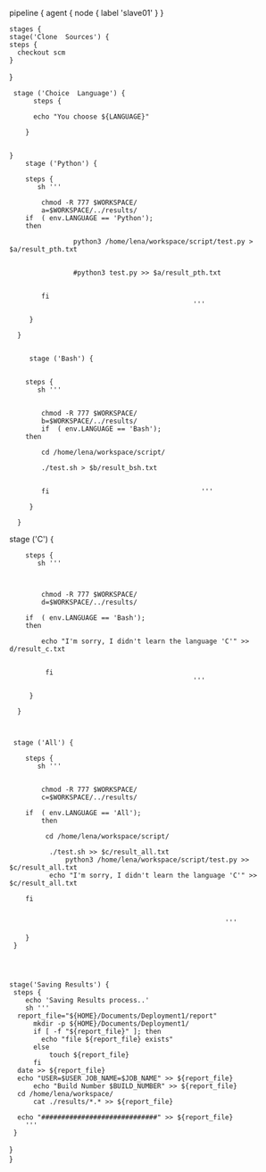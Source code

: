 
pipeline {
   agent { node { label 'slave01' } }

    stages {
	stage('Clone  Sources') {
    steps {
      checkout scm
    } 
  }
    
    
  	 stage ('Choice  Language') {
      	  steps {
        
          echo "You choose ${LANGUAGE}"
        
        }   
    
  
    }
    	stage ('Python') {
        
        steps {
           sh '''
           
            chmod -R 777 $WORKSPACE/
            a=$WORKSPACE/../results/
	    if  ( env.LANGUAGE == 'Python');
		then

            		python3 /home/lena/workspace/script/test.py > $a/result_pth.txt
           
           
            		#python3 test.py >> $a/result_pth.txt

                
            fi           
                                                  '''
            
         }
            
      }
      
    
    	 stage ('Bash') {
       
    
        steps {
           sh '''
           
            
            chmod -R 777 $WORKSPACE/
            b=$WORKSPACE/../results/
            if  ( env.LANGUAGE == 'Bash');
		then

            cd /home/lena/workspace/script/
           
            ./test.sh > $b/result_bsh.txt
                
                       
            fi                                      '''
            
         }
            
      } 
  
  stage ('C') {
      
        steps {
           sh '''
           
           

            chmod -R 777 $WORKSPACE/
            d=$WORKSPACE/../results/

	    if  ( env.LANGUAGE == 'Bash');
		then

            echo "I'm sorry, I didn't learn the language 'С'" >> d/result_c.txt
           
                         
             fi          
                                                  '''
            
         }
            
      } 
                      
  	  
      
     stage ('All') {
       
        steps {
           sh '''
           
            
            chmod -R 777 $WORKSPACE/
            c=$WORKSPACE/../results/

		if  ( env.LANGUAGE == 'All');
			then

           	 cd /home/lena/workspace/script/
           
          	  ./test.sh >> $c/result_all.txt
            	  python3 /home/lena/workspace/script/test.py >> $c/result_all.txt
	          echo "I'm sorry, I didn't learn the language 'С'" >> $c/result_all.txt

		fi
                
                    
                                                          '''
                                                  
        }
     }    
 
 
 
 
    stage('Saving Results') {
     steps {
        echo 'Saving Results process..'
        sh '''
      report_file="${HOME}/Documents/Deployment1/report"
          mkdir -p ${HOME}/Documents/Deployment1/              
          if [ -f "${report_file}" ]; then
            echo "file ${report_file} exists"
          else
              touch ${report_file}
          fi
      date >> ${report_file}
      echo "USER=$USER JOB_NAME=$JOB_NAME" >> ${report_file}
          echo "Build Number $BUILD_NUMBER" >> ${report_file}
      cd /home/lena/workspace/
          cat ./results/*.* >> ${report_file}

      echo "#############################" >> ${report_file}
        '''
     }
  }                                              
}

